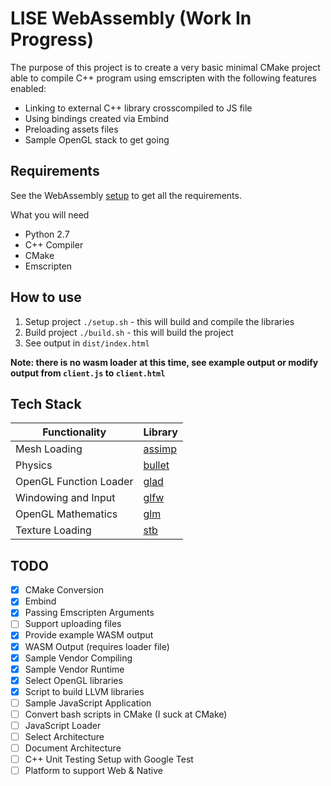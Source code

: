 # LISE WebAssembly (Work In Progress)

The purpose of this project is to create a very basic minimal CMake project able to compile C++ program using emscripten with the following features enabled:
* Linking to external C++ library crosscompiled to JS file
* Using bindings created via Embind
* Preloading assets files
* Sample OpenGL stack to get going

## Requirements

See the WebAssembly [setup](http://webassembly.org/getting-started/developers-guide/) to get all the requirements.

What you will need

* Python 2.7
* C++ Compiler
* CMake
* Emscripten

## How to use
1. Setup project `./setup.sh` - this will build and compile the libraries 
2. Build project `./build.sh` - this will build the project
3. See output in `dist/index.html`

**Note: there is no wasm loader at this time, see example output or modify output from `client.js` to `client.html`**


## Tech Stack


Functionality           | Library
----------------------- | ------------------------------------------
Mesh Loading            | [assimp](https://github.com/assimp/assimp)
Physics                 | [bullet](https://github.com/bulletphysics/bullet3)
OpenGL Function Loader  | [glad](https://github.com/Dav1dde/glad)
Windowing and Input     | [glfw](https://github.com/glfw/glfw)
OpenGL Mathematics      | [glm](https://github.com/g-truc/glm)
Texture Loading         | [stb](https://github.com/nothings/stb)

## TODO

- [x] CMake Conversion 
- [x] Embind
- [x] Passing Emscripten Arguments 
- [ ] Support uploading files
- [x] Provide example WASM output
- [x] WASM Output (requires loader file)
- [x] Sample Vendor Compiling
- [x] Sample Vendor Runtime 
- [x] Select OpenGL libraries
- [x] Script to build LLVM libraries
- [ ] Sample JavaScript Application
- [ ] Convert bash scripts in CMake (I suck at CMake)
- [ ] JavaScript Loader
- [ ] Select Architecture
- [ ] Document Architecture
- [ ] C++ Unit Testing Setup with Google Test
- [ ] Platform to support Web & Native
